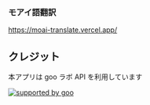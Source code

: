 ### モアイ語翻訳

https://moai-translate.vercel.app/

## クレジット

本アプリは goo ラボ API を利用しています

<a href="http://www.goo.ne.jp/">
<img src="//u.xgoo.jp/img/sgoo.png" alt="supported by goo"
title="supported by goo">
</a>
